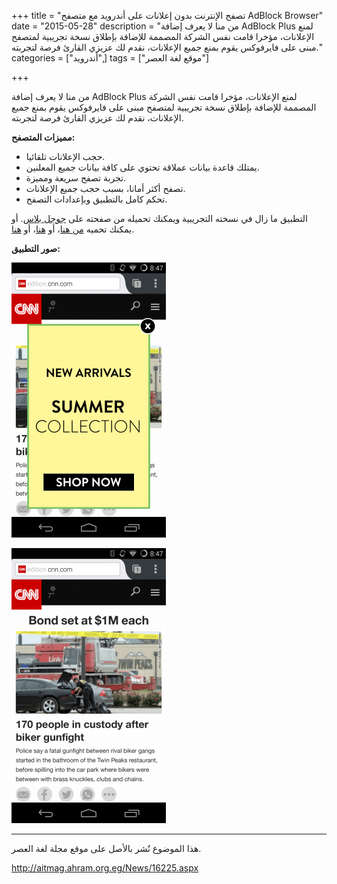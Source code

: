 +++
title = "تصفح اﻹنترنت بدون إعلانات على أندرويد مع متصفح AdBlock Browser"
date = "2015-05-28"
description = "من منا لا يعرف إضافة AdBlock Plus لمنع الإعلانات، مؤخرا قامت نفس الشركة المصممة للإضافة بإطلاق نسخة تجريبية لمتصفح مبنى على فايرفوكس يقوم بمنع جميع الإعلانات، نقدم لك عزيزي القارئ فرصة لتجربته."
categories = ["أندرويد",]
tags = ["موقع لغة العصر"]

+++

من منا لا يعرف إضافة AdBlock Plus لمنع الإعلانات، مؤخرا قامت نفس الشركة المصممة للإضافة بإطلاق نسخة تجريبية لمتصفح مبنى على فايرفوكس يقوم بمنع جميع الإعلانات، نقدم لك عزيزي القارئ فرصة لتجربته.

**مميزات المتصفح:**
- حجب الإعلانات تلقائيا.
- يمتلك قاعدة بيانات عملاقة تحتوي على كافة بيانات جميع المعلنين.
- تجربة تصفح سريعة ومميزة.
- تصفح أكثر أمانا، بسبب حجب جميع الإعلانات.
- تحكم كامل بالتطبيق وبإعدادات التصفح.

التطبيق ما زال في نسخته التجريبية ويمكنك تحميله من صفحته على [جوجل بلاس](https://plus.google.com/u/0/communities/104936844759781288661).
أو يمكنك تحميه [من هنا](http://www.solidfiles.com/d/fb0634ccbf/)، أو [هنا](http://www52.zippyshare.com/v/sFichKKp/file.html)، أو [هنا](http://ge.tt/4ZolDqG2/v/0).

**صور التطبيق:**

![img](images/1.png)

![img](images/2.png)

---
هذا الموضوع نٌشر باﻷصل على موقع مجلة لغة العصر.

http://aitmag.ahram.org.eg/News/16225.aspx